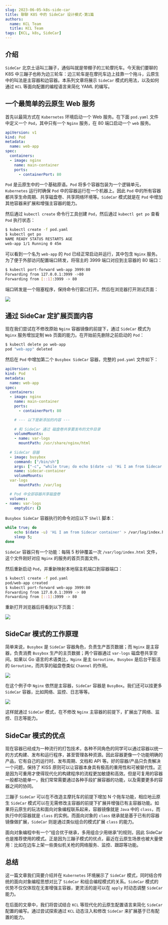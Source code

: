 ```yaml
---
slug: 2023-06-05-k8s-side-car
title: 聊聊 K8S 中的 SideCar 设计模式·第1篇
authors:
  name: KCL Team
  title: KCL Team
tags: [KCL, k8s, SideCar]
---
```

## 介绍

`SideCar` 北京土话叫三蹦子，通俗叫就是带棚子的三轮摩托车。今天我们要聊的 K8S 中三蹦子也称为边三轮车：边三轮车是在摩托车边上挂靠一个拖斗，云原生中的叫法是主容器和边容器。本系列文章将展示 `SideCar` 模式的用法，以及如何通过 `KCL` 等面向配置的编程语言来简化 YAML 的编写。

## 一个最简单的云原生 Web 服务

首先以最简方式在 `Kubernetes` 环境启动一个 Web 服务。在下面 `pod.yaml` 文件中定义一个 `Pod`，其中只有一个 `Nginx` 服务，在 80 端口启动一个 `web` 服务。

```yaml
apiVersion: v1
kind: Pod
metadata:
  name: web-app
spec:
  containers:
  - image: nginx
    name: main-container
    ports:
      - containerPort: 80
```

`Pod` 是云原生中的一个基础原语。`Pod` 将多个容器包装为一个逻辑单元，`Kubernetes` 运行时确保 `Pod` 中的容器运行在一个机器上。因此 `Pod` 中的所有容器都共享生命周期、共享磁盘卷、共享网络环境等。`SideCar` 模式就是在 `Pod` 中增加其他容器来扩展和增强主容器的能力。

然后通过 `kubectl create` 命令行工具创建 `Pod`，然后通过 `kubectl get po` 查看 `Pod` 执行状态：

```bash
$ kubectl create -f pod.yaml
$ kubectl get po
NAME READY STATUS RESTARTS AGE
web-app 1/1 Running 0 45m
```

可以看到一个名为 `web-app` 的 `Pod` 已经正常启动并运行，其中包含 `Nginx` 服务。为了便于外部访问配置端口转发，将宿主的 3999 端口对应到主容器的 80 端口：

```bash
$ kubectl port-forward web-app 3999:80
Forwarding from 127.0.0.1:3999 ->80
Forwarding from [::1]:3999 -> 80
```

端口转发是一个阻塞程序，保持命令行窗口打开。然后在浏览器打开测试页面：

![](/Users/zongz/Workspace/kusionstack/kcl-lang.io/blog/2023-06-05-k8s-side-car/port-forward.png)

## 通过 SideCar 定扩展页面内容

现在我们尝试在不修改原始 `Nginx` 容器镜像的前提下，通过 `SideCar` 模式为 `Nginx` 服务增加定制 `Web` 页面的能力。在开始前先删除之前启动的 `Pod`：

```bash
$ kubectl delete po web-app
pod "web-app" deleted
```

然后在 `Pod` 中增加第二个 `Busybox SideCar` 容器，完整的 `pod.yaml` 文件如下：

```yaml
apiVersion: v1
kind: Pod
metadata:
  name: web-app
spec:
  containers:
  - image: nginx
    name: main-container
    ports:
      - containerPort: 80

    # --- 以下是新添加的内容 ---
    
    # 和 SideCar 通过 磁盘卷共享要发布的文件目录
    volumeMounts:
    - name: var-logs
      mountPath: /usr/share/nginx/html
  
  # SideCar 容器
  - image: busybox
    command: ["/bin/sh"]
    args: ["-c", "while true; do echo $(date -u) 'Hi I am from Sidecar container' > /var/log/index.html; sleep 5;done"]
    name: sidecar-container
    volumeMounts:
  var-logs
      mountPath: /var/log

  # Pod 中全部容器共享磁盘卷
  volumes:
- name: var-logs
    emptyDir: {}

```

`Busybox SideCar` 容器执行的命令对应以下 `Shell` 脚本：

```bash
while true; do
	echo $(date -u) 'Hi I am from Sidecar container' > /var/log/index.html;
	sleep 5;
done
```

`SideCar` 容器只有一个功能：每隔 5 秒钟覆盖一次 `/var/log/index.html` 文件，这个文件刚好对应 `Nginx` 的服务的首页页面文件。

然后重新启动 `Pod`，并重新映射本地宿主机端口到容器端口：

```bash
$ kubectl create -f pod.yaml 
pod/web-app created
$ kubectl port-forward web-app 3999:80
Forwarding from 127.0.0.1:3999 -> 80
Forwarding from [::1]:3999 -> 80
```

重新打开浏览器后将看到以下页面：

![](/Users/zongz/Workspace/kusionstack/kcl-lang.io/blog/2023-06-05-k8s-side-car/port-forward-1.png)

## SideCar 模式的工作原理

简单来说，`Busybox` 是 `SideCar` 容器角色，负责生产首页数据；而 `Nginx` 是主容器，负责消费 `Busybox` 生产的主页数据；两个容器通过 `var-logs` 磁盘卷共享空间。如果以 Go 语言的术语类比，`Nginx` 是主 `Goroutine`，`Busybox` 是后台干脏活的 `Goroutine`，而共享的磁盘卷类似 `Channel` 的作用。

![](/Users/zongz/Workspace/kusionstack/kcl-lang.io/blog/2023-06-05-k8s-side-car/how-sidecar-work.png)

在这个例子中 `Nginx` 依然是主容器，`SideCar` 容器是 `BusyBox`。我们还可以挂更多 `SideCar` 容器，比如网络、监控、日志等等。

![](/Users/zongz/Workspace/kusionstack/kcl-lang.io/blog/2023-06-05-k8s-side-car/how-sidecar-work-1.png)

这样就通过 `SideCar` 模式，在不修改 `Nginx` 主容器的前提下，扩展出了网络、监控、日志等能力。

## SideCar 模式的优点

现在容器已经成为一种流行的打包技术，各种不同角色的同学可以通过容器以统一的方式构建、发布和运行程序，甚至管理各种资源。因此容器更像一个功能明确的产品，它有自己的运行时、发布周期、文档和 API 等。好的容器/产品只负责解决一个问题，保持了 KISS 原则可以让容器本身具有极高的重用性和可被替代性。正是因为可重用才使得现代化的构建程序的流程更加敏捷和高效。但是可复用的容器一般都功能单一，我们常常需要通过各种手段扩展容器的功能，以及需要更多的容器之间的协同。

三蹦子 `SideCar` 可以在不改造主摩托车的前提下增加 N 个拖车功能，相应地云原生 `SideCar` 模式可以在无需修改主容器的前提下扩展并增强已有主容器功能。如果将云原生的玩法和面向对象编程联系起来，容器镜像就是 `Java` 中的 `class`，而执行中的容器就是 `class` 的实例。而面向对象的 `class` 继承就是基于已有的容器镜像做扩展，`SideCar` 则是通过类似组合的模式扩展 `class` 的能力。

面向对象编程中有一个“组合优于继承，多用组合少用继承”的规则，因此 SideCar 也是推荐使用的模式。正是因为三蹦子模式的优点，最近在云原生场景也被大量使用：比如在边车上架一些类似机关枪的网络服务、监控、跟踪等功能。

## 总结

这一篇文章我们简要介绍并在 `Kubernetes` 环境展示了 `SideCar` 模式，同时结合传统的面向对象编程思想对比了 `SideCar` 和组合编程模式的关系。`SideCar` 模式的优势不仅仅体现在无害增强主容器，更灵活的是可以在 `apply` 时动态调整 `SideCar` 能力。

在后面的文章中，我们将尝试结合 `KCL` 等现代化的云原生配置语言来简化 `SideCar` 配置的编写。通过尝试探索通过 `KCL` 动态注入和修改 `SideCar` 来扩展基于已有配置的能力。
